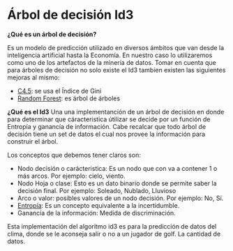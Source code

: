 # Árbol de decisión Id3

**¿Qué es un árbol de decisión?**

Es un modelo de predicción utilizado en diversos ámbitos que van desde la inteligencia artificial hasta la Economía. En nuestro caso lo utilizaremos como uno de los artefactos de la minería de datos. Tomar en cuenta que para árboles de decisión no solo existe el Id3 tambien existen las siguientes mejoras al mismo:

- [C4.5](https://es.wikipedia.org/wiki/C4.5): se usa el Índice de Gini
- [Random Forest](https://es.wikipedia.org/wiki/Random_forest): es árbol de árboles

**¿Qué es el Id3** 
Una una implementanción de un árbol de decisión en donde para determinar que cáracteristica útilizar se decide por un función de Entropía y ganancía de información. Cabe recalcar que todo árbol de decisión tiene un set de datos el cual nos provee la información para construir el árbol.

Los conceptos que debemos tener claros son:
- Nodo decisión o carácteristica: Es un nodo que con va a contener 1 o más arcos. Por ejemplo: cielo, viento.
- Nodo Hoja o clase: Esto es un dato binario donde se permite saber la decisión final. Por ejemplo: Soleado, Nublado, Lluvioso
- Arco o valor: posibles valores de un nodo decisión. Por ejemplo: No, Sí.
- [Entropía](https://es.wikipedia.org/wiki/Entrop%C3%ADa_(informaci%C3%B3n)): Es un concepto equivalente a la incertidumble.
- Ganancía de la información: Medida de discriminación.

Esta implementación del algoritmo id3 es para la predicción de datos del clima, donde se le aconseja salir o no a un jugador de golf. La cantidad de datos.
